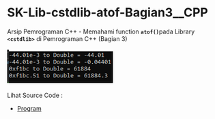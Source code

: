 # SK-Lib-cstdlib-atof-Bagian3__CPP
Arsip Pemrograman C++ - Memahami function <code><b>atof()</b></code>pada Library <code><b>&lt;cstdlib></b></code> di Pemrograman C++ (Bagian 3)<br><br>
<img src="https://github.com/RizkyKhapidsyah/SK-Lib-cstdlib-atof-Bagian3__CPP/blob/master/SK-Lib-cstdlib-atof-Bagian3__CPP/x64/result/001.PNG"><br><br>
Lihat Source Code : <br>
- <a href="https://github.com/RizkyKhapidsyah/SK-Lib-cstdlib-atof-Bagian3__CPP/blob/master/SK-Lib-cstdlib-atof-Bagian3__CPP/Source.cpp">Program</a>
